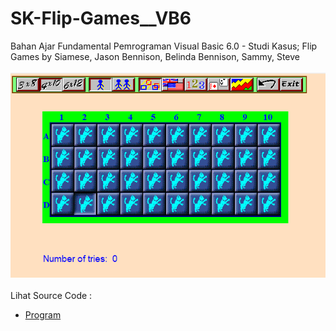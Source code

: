 # SK-Flip-Games__VB6
Bahan Ajar Fundamental Pemrograman Visual Basic 6.0 - Studi Kasus; Flip Games by Siamese, Jason Bennison, Belinda Bennison, Sammy, Steve<br><br>
<img src="https://github.com/RizkyKhapidsyah/SK-Flip-Games__VB6/blob/main/result/001.PNG"><br><br>
Lihat Source Code : <br>
- <a href="https://github.com/RizkyKhapidsyah/SK-Flip-Games__VB6">Program</a>
